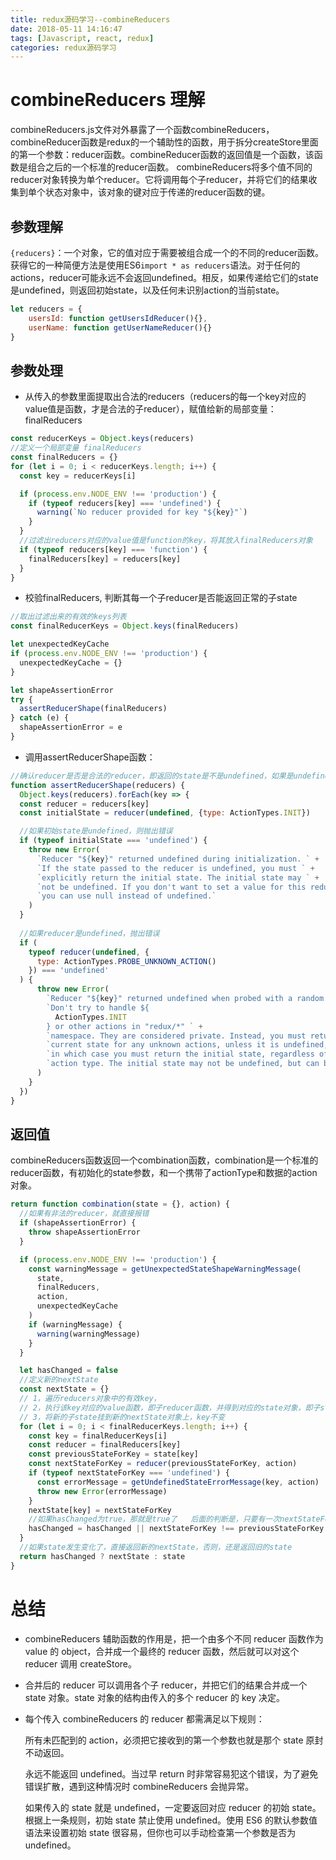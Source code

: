 ```yaml
---
title: redux源码学习--combineReducers
date: 2018-05-11 14:16:47
tags: [Javascript, react, redux]
categories: redux源码学习
---
```

<h1>combineReducers 理解</h1>

combineReducers.js文件对外暴露了一个函数combineReducers，combineReducer函数是redux的一个辅助性的函数，用于拆分createStore里面的第一个参数：reducer函数。combineReducer函数的返回值是一个函数，该函数是组合之后的一个标准的reducer函数。
combineReducers将多个值不同的reducer对象转换为单个reducer。它将调用每个子reducer，并将它们的结果收集到单个状态对象中，该对象的键对应于传递的reducer函数的键。

## 参数理解
`{reducers}`：一个对象，它的值对应于需要被组合成一个的不同的reducer函数。获得它的一种简便方法是使用ES6`import * as reducers`语法。对于任何的actions，reducer可能永远不会返回undefined。相反，如果传递给它们的state是undefined，则返回初始state，以及任何未识别action的当前state。
```javascript
let reducers = {
    usersId: function getUsersIdReducer(){}, 
    userName: function getUserNameReducer(){}
}
```
## 参数处理
* 从传入的参数里面提取出合法的reducers（reducers的每一个key对应的value值是函数，才是合法的子reducer），赋值给新的局部变量：finalReducers

```javascript
const reducerKeys = Object.keys(reducers)
//定义一个局部变量 finalReducers
const finalReducers = {}
for (let i = 0; i < reducerKeys.length; i++) {
  const key = reducerKeys[i]

  if (process.env.NODE_ENV !== 'production') {
    if (typeof reducers[key] === 'undefined') {
      warning(`No reducer provided for key "${key}"`)
    }
  }
  //过滤出reducers对应的value值是function的key，将其放入finalReducers对象
  if (typeof reducers[key] === 'function') {
    finalReducers[key] = reducers[key]
  }
}
```

* 校验finalReducers, 判断其每一个子reducer是否能返回正常的子state

```javascript
//取出过滤出来的有效的keys列表
const finalReducerKeys = Object.keys(finalReducers)

let unexpectedKeyCache
if (process.env.NODE_ENV !== 'production') {
  unexpectedKeyCache = {}
}

let shapeAssertionError
try {
  assertReducerShape(finalReducers)
} catch (e) {
  shapeAssertionError = e
}
```

* 调用assertReducerShape函数：

```javascript
//确认reducer是否是合法的reducer，即返回的state是不是undefined，如果是undefined，则是非法reducer
function assertReducerShape(reducers) {
  Object.keys(reducers).forEach(key => {
  const reducer = reducers[key]
  const initialState = reducer(undefined, {type: ActionTypes.INIT})

  //如果初始state是undefined，则抛出错误
  if (typeof initialState === 'undefined') {
    throw new Error(
      `Reducer "${key}" returned undefined during initialization. ` +
      `If the state passed to the reducer is undefined, you must ` +
      `explicitly return the initial state. The initial state may ` +
      `not be undefined. If you don't want to set a value for this reducer, ` +
      `you can use null instead of undefined.`
    )
  }
  
  //如果reducer是undefined，抛出错误
  if (
    typeof reducer(undefined, {
      type: ActionTypes.PROBE_UNKNOWN_ACTION()
    }) === 'undefined'
  ) {
      throw new Error(
        `Reducer "${key}" returned undefined when probed with a random type. ` +
        `Don't try to handle ${
          ActionTypes.INIT
        } or other actions in "redux/*" ` +
        `namespace. They are considered private. Instead, you must return the ` +
        `current state for any unknown actions, unless it is undefined, ` +
        `in which case you must return the initial state, regardless of the ` +
        `action type. The initial state may not be undefined, but can be null.`
      )
    }
  })
}
```
## 返回值
combineReducers函数返回一个combination函数，combination是一个标准的reducer函数，有初始化的state参数，和一个携带了actionType和数据的action对象。
```javascript
return function combination(state = {}, action) {
  //如果有非法的reducer，就直接报错
  if (shapeAssertionError) {
    throw shapeAssertionError
  }

  if (process.env.NODE_ENV !== 'production') {
    const warningMessage = getUnexpectedStateShapeWarningMessage(
      state,
      finalReducers,
      action,
      unexpectedKeyCache
    )
    if (warningMessage) {
      warning(warningMessage)
    }
  }

  let hasChanged = false
  //定义新的nextState
  const nextState = {}
  // 1，遍历reducers对象中的有效key，
  // 2，执行该key对应的value函数，即子reducer函数，并得到对应的state对象，即子state
  // 3，将新的子state挂到新的nextState对象上，key不变
  for (let i = 0; i < finalReducerKeys.length; i++) {
    const key = finalReducerKeys[i]
    const reducer = finalReducers[key]
    const previousStateForKey = state[key]
    const nextStateForKey = reducer(previousStateForKey, action)
    if (typeof nextStateForKey === 'undefined') {
      const errorMessage = getUndefinedStateErrorMessage(key, action)
      throw new Error(errorMessage)
    }
    nextState[key] = nextStateForKey
    //如果hasChanged为true，那就是true了   后面的判断是，只要有一次nextStateForKey!== previousStateForKey不同，就说明整个state不同
    hasChanged = hasChanged || nextStateForKey !== previousStateForKey
  }
  //如果state发生变化了，直接返回新的nextState，否则，还是返回旧的state
  return hasChanged ? nextState : state
}
```

<h1>总结</h1>

* combineReducers 辅助函数的作用是，把一个由多个不同 reducer 函数作为 value 的 object，合并成一个最终的 reducer 函数，然后就可以对这个 reducer 调用 createStore。

* 合并后的 reducer 可以调用各个子 reducer，并把它们的结果合并成一个 state 对象。state 对象的结构由传入的多个 reducer 的 key 决定。

* 每个传入 combineReducers 的 reducer 都需满足以下规则：

  所有未匹配到的 action，必须把它接收到的第一个参数也就是那个 state 原封不动返回。

  永远不能返回 undefined。当过早 return 时非常容易犯这个错误，为了避免错误扩散，遇到这种情况时 combineReducers 会抛异常。

  如果传入的 state 就是 undefined，一定要返回对应 reducer 的初始 state。根据上一条规则，初始 state 禁止使用 undefined。使用 ES6 的默认参数值语法来设置初始 state 很容易，但你也可以手动检查第一个参数是否为 undefined。
